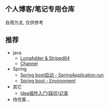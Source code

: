 ## 个人博客/笔记专用仓库
自用为主, 仅供参考


## 推荐
- java
    - [LongAdder & Striped64](./basic-courses/lang/java/jdk1.8/java.util.concurrent/atomic/LongAdder.md)
    - [Channel](./basic-courses/lang/java/jdk1.8/java.util.nio/Channel.md)
- Spring
    - [Spring boot启动 - SpringApplication.run](./frameworks/spring/topics/spring%20boot%20启动过程/ch01%20spring%20boot启动%20-%20SpringApplication.run.md)
    - [Spring boot - Environment](./frameworks/spring/topics/spring%20boot%20启动过程/ch02%20Environment.md)
- 其它
    - [idea插件入门(踩坑)记录](./blogs/idea/idea插件入门(踩坑)记录.md)
- 待完善...